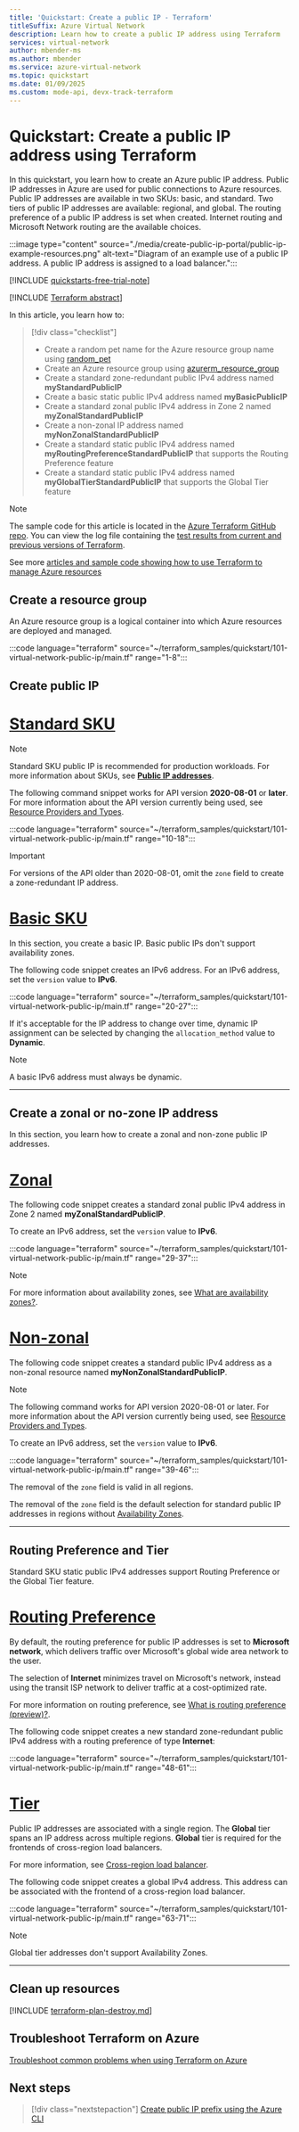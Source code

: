 ```yaml
---
title: 'Quickstart: Create a public IP - Terraform'
titleSuffix: Azure Virtual Network
description: Learn how to create a public IP address using Terraform
services: virtual-network
author: mbender-ms
ms.author: mbender
ms.service: azure-virtual-network
ms.topic: quickstart
ms.date: 01/09/2025
ms.custom: mode-api, devx-track-terraform 
---
```


# Quickstart: Create a public IP address using Terraform

In this quickstart, you learn how to create an Azure public IP address. Public IP addresses in Azure are used for public connections to Azure resources. Public IP addresses are available in two SKUs: basic, and standard. Two tiers of public IP addresses are available: regional, and global. The routing preference of a public IP address is set when created. Internet routing and Microsoft Network routing are the available choices.

:::image type="content" source="./media/create-public-ip-portal/public-ip-example-resources.png" alt-text="Diagram of an example use of a public IP address. A public IP address is assigned to a load balancer.":::

[!INCLUDE [quickstarts-free-trial-note](~/reusable-content/ce-skilling/azure/includes/quickstarts-free-trial-note.md)]

[!INCLUDE [Terraform abstract](~/azure-dev-docs-pr/articles/terraform/includes/abstract.md)]

In this article, you learn how to:

> [!div class="checklist"]
> * Create a random pet name for the Azure resource group name using [random_pet](https://registry.terraform.io/providers/hashicorp/random/latest/docs/resources/pet)
> * Create an Azure resource group using [azurerm_resource_group](https://registry.terraform.io/providers/hashicorp/azurerm/latest/docs/resources/resource_group)
> * Create a standard zone-redundant public IPv4 address named **myStandardPublicIP**
> * Create a basic static public IPv4 address named **myBasicPublicIP**
> * Create a standard zonal public IPv4 address in Zone 2 named **myZonalStandardPublicIP**
> * Create a non-zonal IP address named **myNonZonalStandardPublicIP**
> * Create a standard static public IPv4 address named **myRoutingPreferenceStandardPublicIP** that supports the Routing Preference feature
> * Create a standard static public IPv4 address named **myGlobalTierStandardPublicIP** that supports the Global Tier feature

> [!NOTE]
> The sample code for this article is located in the [Azure Terraform GitHub repo](https://github.com/Azure/terraform/tree/master/quickstart/101-virtual-network-public-ip). You can view the log file containing the [test results from current and previous versions of Terraform](https://github.com/Azure/terraform/tree/master/quickstart/101-virtual-network-public-ip/TestRecord.md).
> 
> See more [articles and sample code showing how to use Terraform to manage Azure resources](/azure/terraform)

## Create a resource group

An Azure resource group is a logical container into which Azure resources are deployed and managed.

:::code language="terraform" source="~/terraform_samples/quickstart/101-virtual-network-public-ip/main.tf" range="1-8":::

## Create public IP

# [**Standard SKU**](#tab/create-public-ip-standard)

>[!NOTE]
>Standard SKU public IP is recommended for production workloads. For more information about SKUs, see **[Public IP addresses](public-ip-addresses.md)**.
>
>The following command snippet works for API version **2020-08-01** or **later**. For more information about the API version currently being used, see [Resource Providers and Types](../../azure-resource-manager/management/resource-providers-and-types.md).

:::code language="terraform" source="~/terraform_samples/quickstart/101-virtual-network-public-ip/main.tf" range="10-18":::

> [!IMPORTANT]
> For versions of the API older than 2020-08-01, omit the `zone` field to create a zone-redundant IP address. 
>

# [**Basic SKU**](#tab/create-public-ip-basic)

In this section, you create a basic IP. Basic public IPs don't support availability zones.

The following code snippet creates an IPv6 address. For an IPv6 address, set the `version` value to **IPv6**. 

:::code language="terraform" source="~/terraform_samples/quickstart/101-virtual-network-public-ip/main.tf" range="20-27":::

If it's acceptable for the IP address to change over time, dynamic IP assignment can be selected by changing the `allocation_method` value to **Dynamic**. 

>[!NOTE]
> A basic IPv6 address must always be dynamic.

---

## Create a zonal or no-zone IP address

In this section, you learn how to create a zonal and non-zone public IP addresses.

# [**Zonal**](#tab/create-public-ip-zonal)

The following code snippet creates a standard zonal public IPv4 address in Zone 2 named **myZonalStandardPublicIP**.

To create an IPv6 address, set the `version` value to **IPv6**.

:::code language="terraform" source="~/terraform_samples/quickstart/101-virtual-network-public-ip/main.tf" range="29-37":::

>[!NOTE]
>For more information about availability zones, see [What are availability zones?](../../reliability/availability-zones-overview.md?toc=%2fazure%2fvirtual-network%2ftoc.json).

# [**Non-zonal**](#tab/create-public-ip-non-zonal)

The following code snippet creates a standard public IPv4 address as a non-zonal resource named **myNonZonalStandardPublicIP**. 

>[!NOTE]
>The following command works for API version 2020-08-01 or later. For more information about the API version currently being used, see [Resource Providers and Types](../../azure-resource-manager/management/resource-providers-and-types.md).

To create an IPv6 address, set the `version` value to **IPv6**.

:::code language="terraform" source="~/terraform_samples/quickstart/101-virtual-network-public-ip/main.tf" range="39-46":::

The removal of the `zone` field is valid in all regions. 

The removal of the `zone` field is the default selection for standard public IP addresses in regions without [Availability Zones](../../reliability/availability-zones-overview.md?toc=%2fazure%2fvirtual-network%2ftoc.json).

---

## Routing Preference and Tier

Standard SKU static public IPv4 addresses support Routing Preference or the Global Tier feature.

# [**Routing Preference**](#tab/routing-preference)

By default, the routing preference for public IP addresses is set to **Microsoft network**, which delivers traffic over Microsoft's global wide area network to the user. 

The selection of **Internet** minimizes travel on Microsoft's network, instead using the transit ISP network to deliver traffic at a cost-optimized rate. 

For more information on routing preference, see [What is routing preference (preview)?](routing-preference-overview.md).

The following code snippet creates a new standard zone-redundant public IPv4 address with a routing preference of type **Internet**:

:::code language="terraform" source="~/terraform_samples/quickstart/101-virtual-network-public-ip/main.tf" range="48-61":::

# [**Tier**](#tab/tier)

Public IP addresses are associated with a single region. The **Global** tier spans an IP address across multiple regions. **Global** tier is required for the frontends of cross-region load balancers. 

For more information, see [Cross-region load balancer](../../load-balancer/cross-region-overview.md).

The following code snippet creates a global IPv4 address. This address can be associated with the frontend of a cross-region load balancer.

:::code language="terraform" source="~/terraform_samples/quickstart/101-virtual-network-public-ip/main.tf" range="63-71":::

>[!NOTE]
>Global tier addresses don't support Availability Zones.

---

## Clean up resources

[!INCLUDE [terraform-plan-destroy.md](~/azure-dev-docs-pr/articles/terraform/includes/terraform-plan-destroy.md)]

## Troubleshoot Terraform on Azure

[Troubleshoot common problems when using Terraform on Azure](/azure/developer/terraform/troubleshoot)

## Next steps

> [!div class="nextstepaction"]
> [Create public IP prefix using the Azure CLI](create-public-ip-prefix-cli.md)
